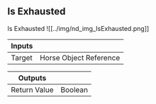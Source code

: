 ## Is Exhausted
Is Exhausted
![[../img/nd_img_IsExhausted.png]]

|Inputs||
|--|--|
| Target | Horse Object Reference |

|Outputs||
|--|--|
| Return Value | Boolean |
